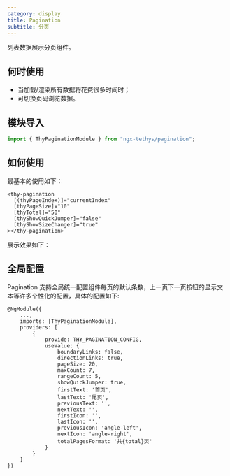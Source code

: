 ```yaml
---
category: display
title: Pagination
subtitle: 分页
---
```


<alert>列表数据展示分页组件。</alert>

## 何时使用  
- 当加载/渲染所有数据将花费很多时间时；
- 可切换页码浏览数据。

## 模块导入
```ts
import { ThyPaginationModule } from "ngx-tethys/pagination";
```
## 如何使用

最基本的使用如下：

```
<thy-pagination
  [(thyPageIndex)]="currentIndex"
  [thyPageSize]="10"
  [thyTotal]="50"
  [thyShowQuickJumper]="false"
  [thyShowSizeChanger]="true"
></thy-pagination>
```

展示效果如下：

<example name="thy-pagination-basic-example" />


## 全局配置
Pagination 支持全局统一配置组件每页的默认条数，上一页下一页按钮的显示文本等许多个性化的配置，具体的配置如下:

```
@NgModule({
    ...,
    imports: [ThyPaginationModule],
    providers: [
        {
            provide: THY_PAGINATION_CONFIG,
            useValue: {
                boundaryLinks: false,
                directionLinks: true,
                pageSize: 20,
                maxCount: 7,
                rangeCount: 5,
                showQuickJumper: true,
                firstText: '首页',
                lastText: '尾页',
                previousText: '',
                nextText: '',
                firstIcon: '',
                lastIcon: '',
                previousIcon: 'angle-left',
                nextIcon: 'angle-right',
                totalPagesFormat: '共{total}页'
            }
        }
    ]
})
```

